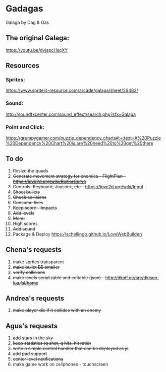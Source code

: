 # Gadagas
Galaga by Dag &amp; Gas

## The original Galaga:
https://youtu.be/dvjapcHsqXY

## Resources
### Sprites:
https://www.spriters-resource.com/arcade/galaga/sheet/26482/
### Sound:
http://soundfxcenter.com/sound_effect/search.php?sfx=Galaga
### Point and Click:
https://grumpygamer.com/puzzle_dependency_charts#:~:text=A%20Puzzle%20Dependency%20Chart%20is,are%20need%20to%20get%20there

## To do
1. ~~Resize the quads~~
2. ~~Generate movement strategy for enemies - FlightPlan - https://love2d.org/wiki/BezierCurve~~
3. ~~Controls: Keyboard, Joystick, etc - https://love2d.org/wiki/Input~~
4. ~~Shoot bullets~~
5. ~~Check collisions~~
6. ~~Consume lives~~
7. ~~Keep score - Impacts~~
8. ~~Add levels~~
9. ~~Menu~~
10. High scores
11. ~~Add sound~~
12. Package & Deploy https://schellingb.github.io/LoveWebBuilder/

## Chena's requests
1. ~~make sprites transparent~~
2. ~~make bullet BB smaller~~
3. ~~verify collisions~~ 
4. ~~make levels serializable and editable (json) - http://dkolf.de/src/dkjson-lua.fsl/home~~

## Andrea's requests
1. ~~make player die if it collides with an enemy~~

## Agus's requests
1. ~~add stars in the sky~~
2. ~~keep statistics (q shot, q hits, hit ratio)~~
3. ~~write a simple control handler that can be deployed as js~~
4. ~~add pad support~~
5. ~~center level notifications~~
6. make game work on cellphones - touchscreen


